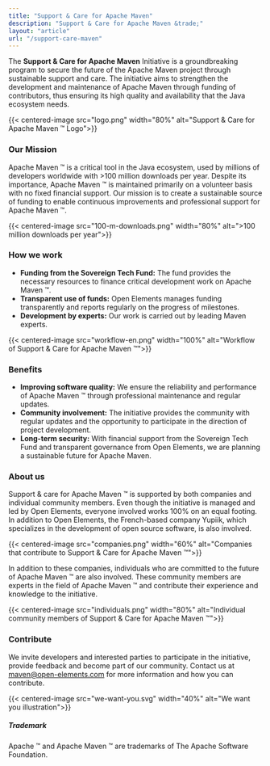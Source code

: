 ```yaml
---
title: "Support & Care for Apache Maven"
description: "Support & Care for Apache Maven &trade;"
layout: "article"
url: "/support-care-maven"
---
```

The **Support & Care for Apache Maven** Initiative is a groundbreaking program to secure the future of the Apache Maven project through sustainable support and care.
The initiative aims to strengthen the development and maintenance of Apache Maven through funding of contributors, thus ensuring its high quality and availability that the Java ecosystem needs.

{{< centered-image src="logo.png" width="80%" alt="Support & Care for Apache Maven &trade; Logo">}}

### Our Mission

Apache Maven &trade; is a critical tool in the Java ecosystem, used by millions of developers worldwide with >100 million downloads per year.
Despite its importance, Apache Maven &trade; is maintained primarily on a volunteer basis with no fixed financial support.
Our mission is to create a sustainable source of funding to enable continuous improvements and professional support for Apache Maven &trade;.

{{< centered-image src="100-m-downloads.png" width="80%" alt=">100 million downloads per year">}}

### How we work

- **Funding from the Sovereign Tech Fund:** The fund provides the necessary resources to finance critical development work on Apache Maven &trade;.
- **Transparent use of funds:** Open Elements manages funding transparently and reports regularly on the progress of milestones.
- **Development by experts:** Our work is carried out by leading Maven experts.

{{< centered-image src="workflow-en.png" width="100%" alt="Workflow of Support & Care for Apache Maven &trade;">}}

### Benefits

- **Improving software quality:** We ensure the reliability and performance of Apache Maven &trade; through professional maintenance and regular updates.
- **Community involvement:** The initiative provides the community with regular updates and the opportunity to participate in the direction of project development.
- **Long-term security:** With financial support from the Sovereign Tech Fund and transparent governance from Open Elements, we are planning a sustainable future for Apache Maven.

### About us

Support & care for Apache Maven &trade; is supported by both companies and individual community members.
Even though the initiative is managed and led by Open Elements, everyone involved works 100% on an equal footing.
In addition to Open Elements, the French-based company Yupiik, which specializes in the development of open source software, is also involved.

{{< centered-image src="companies.png" width="60%" alt="Companies that contribute to Support & Care for Apache Maven &trade;">}}

In addition to these companies, individuals who are committed to the future of Apache Maven &trade; are also involved.
These community members are experts in the field of Apache Maven &trade; and contribute their experience and knowledge to the initiative.

{{< centered-image src="individuals.png" width="80%" alt="Individual community members of Support & Care for Apache Maven &trade;">}}

### Contribute

We invite developers and interested parties to participate in the initiative, provide feedback and become part of our community.
Contact us at [maven@open-elements.com](mailto:maven@open-elements.com) for more information and how you can contribute.

{{< centered-image src="we-want-you.svg" width="40%" alt="We want you illustration">}}

##### Trademark

Apache &trade; and Apache Maven &trade; are trademarks of The Apache Software Foundation.
